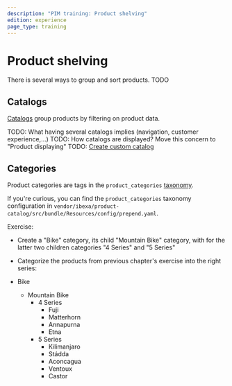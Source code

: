 ```yaml
---
description: "PIM training: Product shelving"
edition: experience
page_type: training
---
```


# Product shelving

There is several ways to group and sort products. TODO

## Catalogs

[Catalogs](catalogs.md) group products by filtering on product data.

TODO: What having several catalogs implies (navigation, customer experience,…)
TODO: How catalogs are displayed? Move this concern to "Product displaying"
TODO: [Create custom catalog](create_custom_catalog_filter.md)

## Categories

Product categories are tags in the `product_categories` [taxonomy](taxonomy.md).

If you're curious, you can find the `product_categories` taxonomy configuration in `vendor/ibexa/product-catalog/src/bundle/Resources/config/prepend.yaml`.

Exercise:

- Create a "Bike" category, its child "Mountain Bike" category, with for the latter two children categories "4 Series" and "5 Series"
- Categorize the products from previous chapter's exercise into the right series:

- Bike
    - Mountain Bike
        - 4 Series
            - Fuji
            - Matterhorn
            - Annapurna
            - Etna
        - 5 Series
            - Kilimanjaro
            - Stádda
            - Aconcagua
            - Ventoux
            - Castor
